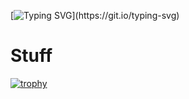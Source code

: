 [![Typing SVG](https://readme-typing-svg.demolab.com/?lines=Get+a+life...)](https://git.io/typing-svg)
# Stuff
[![trophy](https://github-profile-trophy.vercel.app/?username=NemGame)](https://github.com/ryo-ma/github-profile-trophy)
